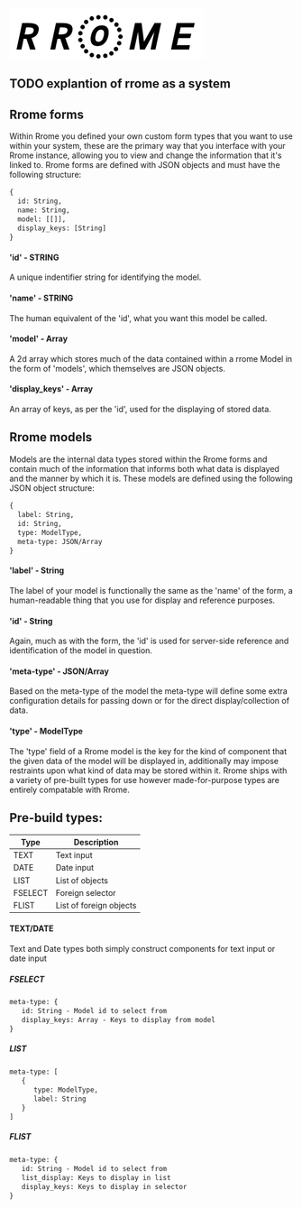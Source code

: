![Rrome Logo](/logo.png)


## TODO explantion of rrome as a system


## Rrome forms

Within Rrome you defined your own custom form types that you want to use within your system,
these are the primary way that you interface with your Rrome instance, allowing you to view
and change the information that it's linked to. Rrome forms are defined with JSON objects and
must have the following structure:
```
{
  id: String,
  name: String,
  model: [[]],
  display_keys: [String]
}
```

#### 'id' - STRING
A unique indentifier string for identifying the model.

#### 'name' - STRING
The human equivalent of the 'id', what you want this model be called.

#### 'model' - Array
A 2d array which stores much of the data contained within a rrome Model in the form 
of 'models', which themselves are JSON objects.

#### 'display_keys' - Array
An array of keys, as per the 'id', used for the displaying of stored data.


## Rrome models
Models are the internal data types stored within the Rrome forms and contain much of the 
information that informs both what data is displayed and the manner by which it is.
These models are defined using the following JSON object structure:
```
{
  label: String,
  id: String,
  type: ModelType,
  meta-type: JSON/Array
}
```

#### 'label' - String
The label of your model is functionally the same as the 'name' of the form,
a human-readable thing that you use for display and reference purposes.

#### 'id' - String
Again, much as with the form, the 'id' is used for server-side reference and identification
of the model in question.

#### 'meta-type' - JSON/Array
Based on the meta-type of the model the meta-type will define some extra configuration details
for passing down or for the direct display/collection of data.

#### 'type' - ModelType
The 'type' field of a Rrome model is the key for the kind of component that the given data of the
model will be displayed in, additionally may impose restraints upon what kind of data may be stored
within it. Rrome ships with a variety of pre-built types for use however made-for-purpose types are
entirely compatable with Rrome.

## Pre-build types:

|Type|Description|
|--|--|
|TEXT|Text input|
|DATE|Date input|
|LIST|List of objects|
|FSELECT|Foreign selector|
|FLIST|List of foreign objects|

#### TEXT/DATE
Text and Date types both simply construct components for text input or date input

##### FSELECT
```
meta-type: {
   id: String - Model id to select from
   display_keys: Array - Keys to display from model
}
```

##### LIST
```
meta-type: [
   {
      type: ModelType,
      label: String 
   }
]
```

##### FLIST
```
meta-type: {
   id: String - Model id to select from
   list_display: Keys to display in list
   display_keys: Keys to display in selector
}
```
